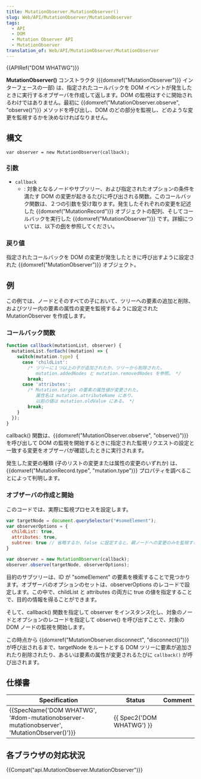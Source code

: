 ```yaml
---
title: MutationObserver.MutationObserver()
slug: Web/API/MutationObserver/MutationObserver
tags:
  - API
  - DOM
  - Mutation Observer API
  - MutationObserver
translation_of: Web/API/MutationObserver/MutationObserver
---
```

{{APIRef("DOM WHATWG")}}

**MutationObserver()** コンストラクタ ({{domxref("MutationObserver")}} インターフェースの一部) は、指定されたコールバックを DOM イベントが発生したときに実行するオブザーバを作成して返します。DOM の監視はすぐに開始されるわけではありません。最初に {{domxref("MutationObserver.observe", "observe()")}} メソッドを呼び出し、DOM のどの部分を監視し、どのような変更を監視するかを決めなければなりません。

## 構文

    var observer = new MutationObserver(callback);

### 引数

- `callback`
  - : 対象となるノードやサブツリー、および指定されたオプションの条件を満たす DOM の変更が起きるたびに呼び出される関数。このコールバック関数は、２つの引数を受け取ります。発生したそれぞれの変更を記述した {{domxref("MutationRecord")}} オブジェクトの配列、そしてコールバックを実行した {{domxref("MutationObserver")}} です。詳細については、以下の[例](#例)を参照してください。

### 戻り値

指定されたコールバックを DOM の変更が発生したときに呼び出すように設定された {{domxref("MutationObserver")}} オブジェクト。

## 例

この例では、ノードとそのすべての子において、ツリーへの要素の追加と削除、およびツリー内の要素の属性の変更を監視するように設定された MutationObserver を作成します。

### コールバック関数

```js
function callback(mutationList, observer) {
  mutationList.forEach((mutation) => {
    switch(mutation.type) {
      case 'childList':
        /* ツリーに１つ以上の子が追加されたか、ツリーから削除された。
           mutation.addedNodes と mutation.removedNodes を参照。 */
        break;
      case 'attributes':
        /* Mutation.target の要素の属性値が変更された。
           属性名は mutation.attributeName にあり、
           以前の値は mutation.oldValue にある。 */
        break;
    }
  });
}
```

callback() 関数は、{{domxref("MutationObserver.observe", "observe()")}} を呼び出して DOM の監視を開始するときに指定された監視リクエストの設定と一致する変更をオブザーバが確認したときに実行されます。

発生した変更の種類 (子のリストの変更または属性の変更のいずれか) は、{{domxref("MutationRecord.type", "mutation.type")}} プロパティを調べることによって判明します。

### オブザーバの作成と開始

このコードでは、実際に監視プロセスを設定します。

```js
var targetNode = document.querySelector("#someElement");
var observerOptions = {
  childList: true,
  attributes: true,
  subtree: true // 省略するか、false に設定すると、親ノードへの変更のみを監視する。
}

var observer = new MutationObserver(callback);
observer.observe(targetNode, observerOptions);
```

目的のサブツリーは、ID が "someElement" の要素を検索することで見つかります。オブザーバのオプションのセットは、observerOptions のレコードで設定します。この中で、childList と attributes の両方に true の値を指定することで、目的の情報を得ることができます。

そして、callback() 関数を指定して observer をインスタンス化し、対象のノードとオプションのレコードを指定して observe() を呼び出すことで、対象の DOM ノードの監視を開始します。

この時点から {{domxref("MutationObserver.disconnect", "disconnect()")}} が呼び出されるまで、targetNode をルートとする DOM ツリーに要素が追加されたり削除されたり、あるいは要素の属性が変更されるたびに `callback()` が呼び出されます。

## 仕様書

| Specification                                                                                                            | Status                           | Comment |
| ------------------------------------------------------------------------------------------------------------------------ | -------------------------------- | ------- |
| {{SpecName('DOM WHATWG', '#dom-mutationobserver-mutationobserver', 'MutationObserver()')}} | {{ Spec2('DOM WHATWG') }} |         |

## 各ブラウザの対応状況

{{Compat("api.MutationObserver.MutationObserver")}}

